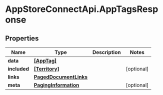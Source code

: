 # AppStoreConnectApi.AppTagsResponse

## Properties

Name | Type | Description | Notes
------------ | ------------- | ------------- | -------------
**data** | [**[AppTag]**](AppTag.md) |  | 
**included** | [**[Territory]**](Territory.md) |  | [optional] 
**links** | [**PagedDocumentLinks**](PagedDocumentLinks.md) |  | 
**meta** | [**PagingInformation**](PagingInformation.md) |  | [optional] 


